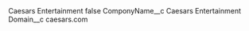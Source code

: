 <?xml version="1.0" encoding="UTF-8"?>
<CustomMetadata xmlns="http://soap.sforce.com/2006/04/metadata" xmlns:xsi="http://www.w3.org/2001/XMLSchema-instance" xmlns:xsd="http://www.w3.org/2001/XMLSchema">
    <label>Caesars Entertainment</label>
    <protected>false</protected>
    <values>
        <field>ComponyName__c</field>
        <value xsi:type="xsd:string">Caesars Entertainment</value>
    </values>
    <values>
        <field>Domain__c</field>
        <value xsi:type="xsd:string">caesars.com</value>
    </values>
</CustomMetadata>

